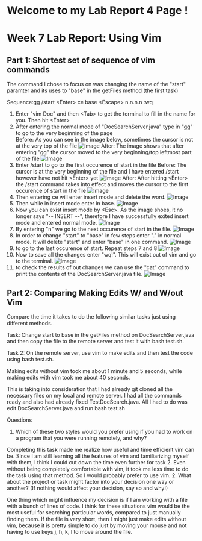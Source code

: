 # **Welcome to my Lab Report 4 Page !**
# Week 7 Lab Report: Using Vim  

## Part 1: Shortest set of sequence of vim commands

The command I chose to focus on was changing the name of the "start" paramter and its uses to "base" in the getFiles method (the first task)

Sequence:gg /start \<Enter> ce base \<Escape> n.n.n.n :wq

1. Enter "vim Doc" and then \<Tab> to get the terminal to fill in the name for you. Then hit \<Enter>
2. After entering the normal mode of "DocSearchServer.java" type in "gg" to go to the very beginning of the page  
Before: As you can see in the image below, sometimes the cursor is not at the very top of the file 
![Image](Lab_Report_4_Photos/gg_before.png)
After: The image shows that after entering "gg" the cursor moved to the very beginning/top leftmost part of the file
![Image](Lab_Report_4_Photos/gg_after.png)
3. Enter /start to go to the first occurence of start in the file
Before: The cursor is at the very beginning of the file and I have entered /start however have not hit \<Enter> yet 
 ![Image](Lab_Report_4_Photos/start_before.png)
After: After hitting \<Enter> the /start command takes into effect and moves the cursor to the first occurence of start in the file
 ![Image](Lab_Report_4_Photos/start_after.png)
4. Then entering ce will enter insert mode and delete the word. 
![Image](Lab_Report_4_Photos/ce_command.png)
5. Then while in insert mode enter in base. 
![Image](Lab_Report_4_Photos/enter_base_command.png)
6. Now you can exist insert mode by \<Esc>. As the image shoes, it no longer says "-- INSERT --", therefore I have successfully exited insert mode and entered normal mode.
![Image](Lab_Report_4_Photos/Exit_insertMode.png)
7. By entering "n" we go to the next occurence of start in the file. 
![Image](Lab_Report_4_Photos/Enter_n.png)
8. In order to change "start" to "base" in few steps enter "." in normal mode. It will delete "start" and enter "base" in one command. 
![Image](Lab_Report_4_Photos/Enter_".".png)
9. to go to the last occurence of start. Repeat steps 7 and 8
![Image](Lab_Report_4_Photos/nextOccurence.png)
10. Now to save all the changes enter "wq!". This will exist out of vim and go to the terminal. 
![Image](Lab_Report_4_Photos/save_Using_wq!.png)
11. to check the results of out changes we can use the "cat" command to print the contents of the DocSearchServer.java file. 
![Image](Lab_Report_4_Photos/printResult.png)

## Part 2: Comparing Making Edits W/ and W/out Vim

Compare the time it takes to do the following similar tasks just using different methods. 

Task: Change start to base in the getFiles method on DocSearchServer.java and then copy the file to the remote server and test it with bash test.sh.

Task 2: On the remote server, use vim to make edits and then test the code using bash test.sh. 

Making edits without vim took me about 1 minute and 5 seconds, while making edits with vim took me about 40 seconds. 

This is taking into consideration that I had already git cloned all the necessary files on my local and remote server. I had all the commands ready and also had already fixed TestDocSearch.java. All I had to do was edit DocSearchServer.java and run bash test.sh 

Questions 

1. Which of these two styles would you prefer using if you had to work on a program that you were running remotely, and why? 

Completing this task made me realize how useful and time efficient vim can be. Since I am still learning all the features of vim and familiarizing myself with them, I think I could cut down the time even further for task 2. Even without being completely comfortable with vim, it took me less time to do the task using that method. So I would probably prefer to use vim. 
2. What about the project or task might factor into your decision one way or another? (If nothing would affect your decision, say so and why!)

One thing which might influence my decision is if I am working with a file with a bunch of lines of code. I think for these situations vim would be the most useful for searching particular words, compared to just manually finding them. If the file is very short, then I might just make edits without vim, because it is pretty simple to do just by moving your mouse and not having to use keys j, h, k, l to move around the file. 



